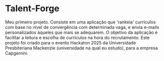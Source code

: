# Talent-Forge
Meu primeiro projeto. Consiste em uma aplicação que 'rankeia' currículos com base no nível de convergência com determinada vaga, e envia e-mails personalizados àqueles que mais se adequarem. O objetivo da aplicação é facilitar a leitura e escolha de currículos na hora do recrutamento. Este projeto foi criado para o evento Hackaton 2025 da Universidade Presbiteriana Mackenzie (universidade na qual eu estudo), para a empresa Capgemini.
